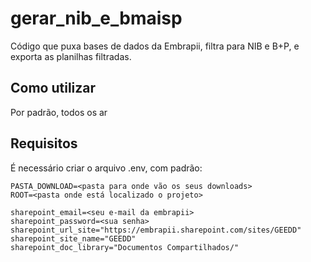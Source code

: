 # gerar_nib_e_bmaisp
Código que puxa bases de dados da Embrapii, filtra para NIB e B+P, e exporta as planilhas filtradas.

## Como utilizar

Por padrão, todos os ar

## Requisitos

É necessário criar o arquivo .env, com padrão:

```
PASTA_DOWNLOAD=<pasta para onde vão os seus downloads>
ROOT=<pasta onde está localizado o projeto>
 
sharepoint_email=<seu e-mail da embrapii>
sharepoint_password=<sua senha>
sharepoint_url_site="https://embrapii.sharepoint.com/sites/GEEDD"
sharepoint_site_name="GEEDD"
sharepoint_doc_library="Documentos Compartilhados/"
```
